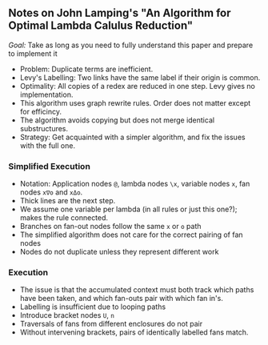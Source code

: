 ## Notes on John Lamping's "An Algorithm for Optimal Lambda Calulus Reduction"

*Goal:* Take as long as you need to fully understand this paper and prepare to implement it

- Problem: Duplicate terms are inefficient. 
- Levy's Labelling: Two links have the same label if their origin is common.
- Optimality: All copies of a redex are reduced in one step. Levy gives no implementation.
- This algorithm uses graph rewrite rules. Order does not matter except for efficincy. 
- The algorithm avoids copying but does not merge identical substructures. 
- Strategy: Get acquainted with a simpler algorithm, and fix the issues with the full one. 


### Simplified Execution
- Notation: Application nodes `@`, lambda nodes `\x`, variable nodes `x`, fan nodes `x∇o` and `xΔo`. 
- Thick lines are the next step.
- We assume one variable per lambda (in all rules or just this one?); makes the rule connected. 
- Branches on fan-out nodes follow the same `x` or `o` path
- The simplified algorithm does not care for the correct pairing of fan nodes
- Nodes do not duplicate unless they represent different work

### Execution
- The issue is that the accumulated context must both track which paths have been taken, and which fan-outs pair with which fan in's.
- Labelling is insufficient due to looping paths
- Introduce bracket nodes `U`, `n`
- Traversals of fans from different enclosures do not pair
- Without intervening brackets, pairs of identically labelled fans match. 
